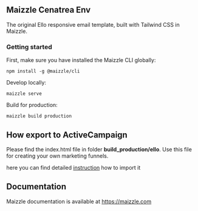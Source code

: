 ## Maizzle Cenatrea Env

The original Ello responsive email template, built with Tailwind CSS in Maizzle.

### Getting started

First, make sure you have installed the Maizzle CLI globally:

```
npm install -g @maizzle/cli
```

Develop locally:

```
maizzle serve
```

Build for production:

```
maizzle build production
```

## How export to ActiveCampaign

Please find the index.html file in folder **build_production/ello**.
Use this file for creating your own marketing funnels.

here you can find detailed [ instruction](https://help.activecampaign.com/hc/en-us/articles/220687347-How-to-send-a-custom-HTML-email-campaign) how to import it

## Documentation

Maizzle documentation is available at https://maizzle.com
